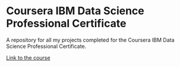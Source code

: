 # Coursera IBM Data Science Professional Certificate
A repository for all my projects completed for the Coursera IBM Data Science Professional Certificate.

[Link to the course](https://www.coursera.org/professional-certificates/ibm-data-science#courses)
